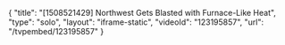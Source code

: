 {
    "title": "[1508521429] Northwest Gets Blasted with Furnace-Like Heat",
    "type": "solo",
    "layout": "iframe-static",
    "videoId": "123195857",
    "url": "\/tvpembed\/123195857"
}
